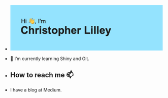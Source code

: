 - <img src="https://github.com/c-lilley-ds/c-lilley-ds/blob/main/header.png" alt="banner that says Chtistopher Lilley - Data Scientist">
- 🌱 I’m currently learning Shiny and Git.

- ## How to reach me 📫
- I have a blog at Medium.

<!---
c-lilley-ds/c-lilley-ds is a ✨ special ✨ repository because its `README.md` (this file) appears on your GitHub profile.
You can click the Preview link to take a look at your changes.
--->
